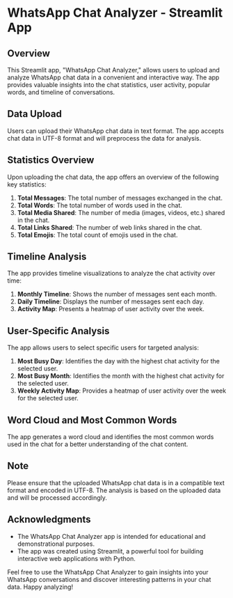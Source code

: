 # WhatsApp Chat Analyzer - Streamlit App

## Overview

This Streamlit app, "WhatsApp Chat Analyzer," allows users to upload and analyze WhatsApp chat data in a convenient and interactive way. The app provides valuable insights into the chat statistics, user activity, popular words, and timeline of conversations.

## Data Upload

Users can upload their WhatsApp chat data in text format. The app accepts chat data in UTF-8 format and will preprocess the data for analysis.

## Statistics Overview

Upon uploading the chat data, the app offers an overview of the following key statistics:

1. **Total Messages**: The total number of messages exchanged in the chat.
2. **Total Words**: The total number of words used in the chat.
3. **Total Media Shared**: The number of media (images, videos, etc.) shared in the chat.
4. **Total Links Shared**: The number of web links shared in the chat.
5. **Total Emojis**: The total count of emojis used in the chat.

## Timeline Analysis

The app provides timeline visualizations to analyze the chat activity over time:

1. **Monthly Timeline**: Shows the number of messages sent each month.
2. **Daily Timeline**: Displays the number of messages sent each day.
3. **Activity Map**: Presents a heatmap of user activity over the week.

## User-Specific Analysis

The app allows users to select specific users for targeted analysis:

1. **Most Busy Day**: Identifies the day with the highest chat activity for the selected user.
2. **Most Busy Month**: Identifies the month with the highest chat activity for the selected user.
3. **Weekly Activity Map**: Provides a heatmap of user activity over the week for the selected user.

## Word Cloud and Most Common Words

The app generates a word cloud and identifies the most common words used in the chat for a better understanding of the chat content.

## Note

Please ensure that the uploaded WhatsApp chat data is in a compatible text format and encoded in UTF-8. The analysis is based on the uploaded data and will be processed accordingly.

## Acknowledgments

- The WhatsApp Chat Analyzer app is intended for educational and demonstrational purposes.
- The app was created using Streamlit, a powerful tool for building interactive web applications with Python.

Feel free to use the WhatsApp Chat Analyzer to gain insights into your WhatsApp conversations and discover interesting patterns in your chat data. Happy analyzing!
